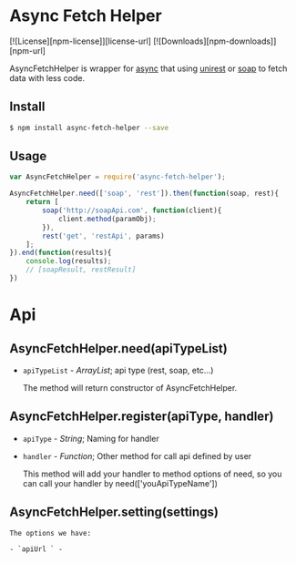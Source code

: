 # Async Fetch Helper

[![License][npm-license]][license-url]
[![Downloads][npm-downloads]][npm-url]

AsyncFetchHelper is wrapper for [async](https://www.npmjs.com/package/async) 
that using [unirest](https://github.com/Mashape/unirest-nodejs) or [soap](https://github.com/vpulim/node-soap) to fetch data with less code.

## Install

```bash
$ npm install async-fetch-helper --save
```

## Usage

```javascript
var AsyncFetchHelper = require('async-fetch-helper');

AsyncFetchHelper.need(['soap', 'rest']).then(function(soap, rest){
	return [
		soap('http://soapApi.com', function(client){
			client.method(paramObj);
		}),
		rest('get', 'restApi', params)
	];
}).end(function(results){
	console.log(results);
	// [soapResult, restResult]
})
```

# Api

## AsyncFetchHelper.need(apiTypeList)

- `apiTypeList` - _ArrayList_; api type (rest, soap, etc...)

	The method will return constructor of AsyncFetchHelper.

## AsyncFetchHelper.register(apiType, handler)

- `apiType` - _String_; Naming for handler
- `handler` - _Function_; Other method for call api defined by user

	This method will add your handler to method options of need, so you can call your handler by need(['youApiTypeName'])

## AsyncFetchHelper.setting(settings)

	The options we have:
	
	- `apiUrl ` - 
